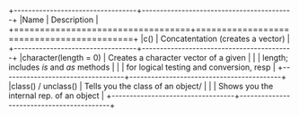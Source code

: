 

+----------------------------------+------------------------------------------+
|Name                              | Description                              |
+==================================+==========================================+
|c()                               | Concatentation (creates a vector)	      |
+----------------------------------+------------------------------------------+
|character(length = 0)             | Creates a character vector of a given    |
|                                  | length; includes _is_ and _as_ methods   |
|                                  | for logical testing and conversion, resp |
+----------------------------------+------------------------------------------+
|class() / unclass()               | Tells you the class of an object/        |
|                                  | Shows you the internal rep. of an object | 
+----------------------------------+------------------------------------------+
